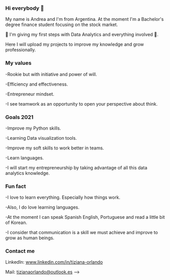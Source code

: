 ### Hi everybody 👋

My name is Andrea and I'm from Argentina. At the moment I'm a Bachelor's degree finance student focusing on the stock market. 

🐾 I'm giving my first steps with Data Analytics and everything involved 🐾. 

Here I will upload my projects to improve my knowledge and grow professionally. 

### My values

-Rookie but with initiative and power of will.

-Efficiency and effectiveness.

-Entrepreneur mindset. 

-I see teamwork as an opportunity to open your perspective about think.

### Goals 2021


-Improve my Python skills.

-Learning Data visualization tools. 

-Improve my soft skills to work better in teams.

-Learn languages. 

-I will start my entrepreneurship by taking advantage of all this data analytics knowledge.


### Fun fact

-I love to learn everything. Especially how things work. 

-Also, I do love learning languages.

-At the moment I can speak Spanish English, Portuguese and read a little bit of Korean. 

-I consider that communication is a skill we must achieve and improve to grow as human beings. 

### Contact me

LinkedIn: www.linkedin.com/in/tiziana-orlando

Mail: tizianaorlando@outlook.es
-->
